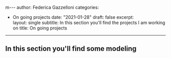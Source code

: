 m---
author: Federica Gazzelloni
categories:
- On going projects
date: "2021-01-28"
draft: false
excerpt:  
layout: single
subtitle: In this section you'll find the projects I am working on
title: On going projects
---


## In this section you'll find some modeling

